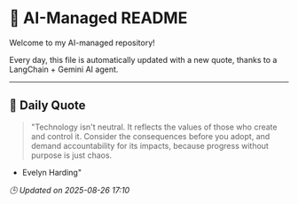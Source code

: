 # 🧠 AI-Managed README

Welcome to my AI-managed repository!

Every day, this file is automatically updated with a new quote, thanks to a LangChain + Gemini AI agent.

---

## 📅 Daily Quote

> "Technology isn't neutral. It reflects the values
of those who create and control it.
Consider the consequences before you adopt,
and demand accountability for its impacts,
because progress without purpose is just chaos.
- Evelyn Harding"

*🕒 Updated on 2025-08-26 17:10*